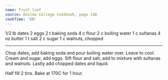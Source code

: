 ```yaml
---
name: Fruit loaf
source: Onslow College Cookbook, page 148
cookTime: '60'
---
```


1/2 lb dates
2 eggs
2 t baking soda
4 c flour
2 c boiling water
1 c sultanas
4 oz butter
1 t salt
2 c sugar
1 c walnuts, chopped

---

Chop dates, add baking soda and pour boiling water over.  Leave to cool.  Cream and sugar, add eggs.  Sift flour and salt, add to mixture with sultanas and walnuts.  Lastly add chopped dates and liquid.  

Half fill 2 tins.  Bake at 170C for 1 hour.

